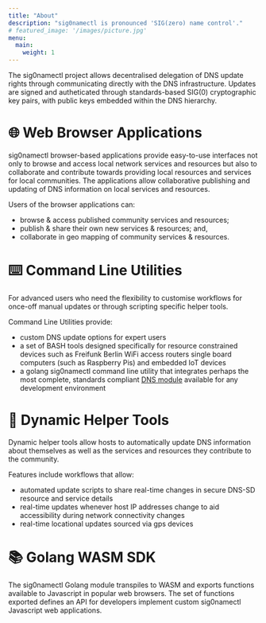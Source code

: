 ```yaml
---
title: "About"
description: "sig0namectl is pronounced 'SIG(zero) name control'." 
# featured_image: '/images/picture.jpg'
menu:
  main:
    weight: 1
---
```


 The sig0namectl project allows decentralised delegation of DNS update rights through communicating directly with the DNS infrastructure. Updates are signed and autheticated through standards-based SIG(0) cryptographic key pairs, with public keys embedded within the DNS hierarchy.

# 🌐 Web Browser Applications

sig0namectl browser-based applications provide easy-to-use interfaces not only to browse and access local network services and resources but also to collaborate and contribute towards providing local resources and services for local communities. The applications allow collaborative publishing and updating of DNS information on local services and resources.

Users of the browser applications can:
- browse & access published community services and resources;
- publish & share their own new services & resources; and,
- collaborate in geo mapping of community services & resources.

# ⌨️ Command Line Utilities

For advanced users who need the flexibility to customise workflows for once-off manual updates or through scripting specific helper tools.

Command Line Utilities provide:
- custom DNS update options for expert users
- a set of BASH tools designed specifically for resource constrained devices such as Freifunk Berlin WiFi access routers single board computers (such as Raspberry Pis) and embedded IoT devices
- a golang sig0namectl command line utility that integrates perhaps the most complete, standards compliant [DNS module](https://github.com/miekg/dns) available for any development environment

# 🧰 Dynamic Helper Tools

Dynamic helper tools allow hosts to automatically update DNS information about themselves as well as the services and resources they contribute to the community. 

Features include workflows that allow:
- automated update scripts to share real-time changes in secure DNS-SD resource and service details
- real-time updates whenever host IP addresses change to aid accessibility during network connectivity changes
- real-time locational updates sourced via gps devices

# 📚 Golang WASM SDK

The sig0namectl Golang module transpiles to WASM and exports functions available to Javascript in popular web browsers. The set of functions exported defines an API for developers implement custom sig0namectl Javascript web applications.

